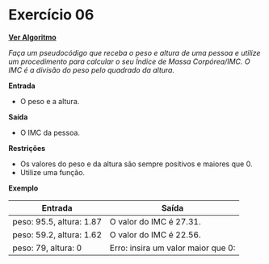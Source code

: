 # Exercício 06

[**Ver Algoritmo**](Algoritmo06.md)

*Faça um pseudocódigo que receba o peso e altura de uma pessoa e utilize um procedimento para calcular o seu Índice de Massa Corpórea/IMC. O IMC é a divisão do peso pelo quadrado da altura.*

**Entrada**
- O peso e a altura.

**Saída**
- O IMC da pessoa.

**Restrições**
- Os valores do peso e da altura são sempre positivos e maiores que 0.
- Utilize uma função.

**Exemplo**

| Entrada                    | Saída                            |
|----------------------------|----------------------------------|
| peso: 95.5, altura: 1.87    | O valor do IMC é 27.31.          |
| peso: 59.2, altura: 1.62    | O valor do IMC é 22.56.          |
| peso: 79, altura: 0         | Erro: insira um valor maior que 0:|

